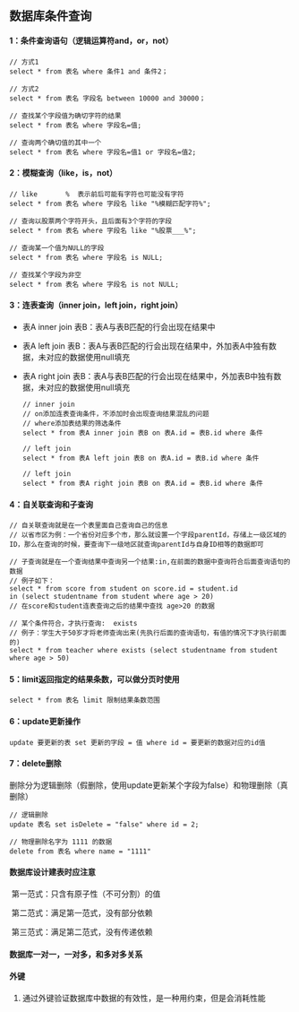 ## 数据库条件查询

#### 1：条件查询语句（逻辑运算符and，or，not）

```
// 方式1
select * from 表名 where 条件1 and 条件2；

// 方式2
select * from 表名 字段名 between 10000 and 30000；

// 查找某个字段值为确切字符的结果
select * from 表名 where 字段名=值;

// 查询两个确切值的其中一个
select * from 表名 where 字段名=值1 or 字段名=值2;
```

#### 2：模糊查询（like，is，not）

```
// like       %  表示前后可能有字符也可能没有字符
select * from 表名 where 字段名 like "%模糊匹配字符%";

// 查询以股票两个字符开头，且后面有3个字符的字段
select * from 表名 where 字段名 like "%股票___%";

// 查询某一个值为NULL的字段
select * from 表名 where 字段名 is NULL;

// 查找某个字段为非空
select * from 表名 where 字段名 is not NULL;
```

#### 3：连表查询（inner join，left join，right join）

+ 表A inner join 表B：表A与表B匹配的行会出现在结果中

+ 表A left join 表B：表A与表B匹配的行会出现在结果中，外加表A中独有数据，未对应的数据使用null填充

+ 表A right join 表B：表A与表B匹配的行会出现在结果中，外加表B中独有数据，未对应的数据使用null填充

  ```
  // inner join
  // on添加连表查询条件，不添加时会出现查询结果混乱的问题
  // where添加表结果的筛选条件
  select * from 表A inner join 表B on 表A.id = 表B.id where 条件
  
  // left join
  select * from 表A left join 表B on 表A.id = 表B.id where 条件
  
  // left join
  select * from 表A right join 表B on 表A.id = 表B.id where 条件
  ```

#### 4：自关联查询和子查询

```
// 自关联查询就是在一个表里面自己查询自己的信息
// 以省市区为例：一个省份对应多个市，那么就设置一个字段parentId，存储上一级区域的ID，那么在查询的时候，要查询下一级地区就查询parentId与自身ID相等的数据即可

// 子查询就是在一个查询结果中查询另一个结果:in,在前面的数据中查询符合后面查询语句的数据
// 例子如下：
select * from score from student on score.id = student.id 
in (select studentname from student where age > 20)
// 在score和student连表查询之后的结果中查找 age>20 的数据

// 某个条件符合，才执行查询:  exists
// 例子：学生大于50岁才将老师查询出来(先执行后面的查询语句，有值的情况下才执行前面的)
select * from teacher where exists (select studentname from student where age > 50)
```

#### 5：limit返回指定的结果条数，可以做分页时使用

```
select * from 表名 limit 限制结果条数范围
```

#### 6：update更新操作

```
update 要更新的表 set 更新的字段 = 值 where id = 要更新的数据对应的id值
```

#### 7：delete删除

删除分为逻辑删除（假删除，使用update更新某个字段为false）和物理删除（真删除）

``` 
// 逻辑删除
update 表名 set isDelete = "false" where id = 2;

// 物理删除名字为 1111 的数据
delete from 表名 where name = "1111"
```



#### 数据库设计建表时应注意

​	第一范式：只含有原子性（不可分割）的值

​	第二范式：满足第一范式，没有部分依赖

​	第三范式：满足第二范式，没有传递依赖



#### 数据库一对一，一对多，和多对多关系



#### 外键

1. 通过外键验证数据库中数据的有效性，是一种用约束，但是会消耗性能

